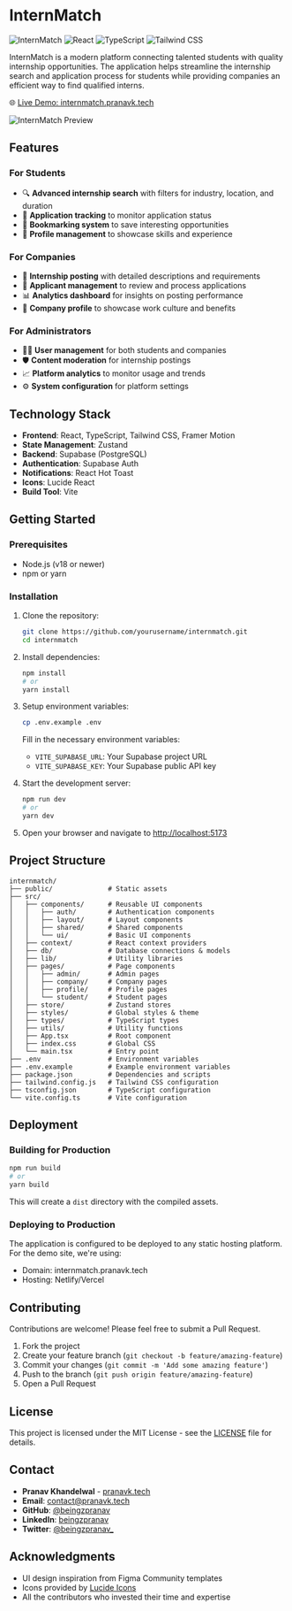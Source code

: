 # InternMatch

![InternMatch](https://img.shields.io/badge/Version-1.0.0-blue)
![React](https://img.shields.io/badge/React-18.3.1-61DAFB?logo=react)
![TypeScript](https://img.shields.io/badge/TypeScript-5.5.3-3178C6?logo=typescript)
![Tailwind CSS](https://img.shields.io/badge/Tailwind-3.4.1-38B2AC?logo=tailwind-css)

InternMatch is a modern platform connecting talented students with quality internship opportunities. The application helps streamline the internship search and application process for students while providing companies an efficient way to find qualified interns.

🌐 [Live Demo: internmatch.pranavk.tech](https://internmatch.pranavk.tech)

![InternMatch Preview](public/internmatch-preview.png)

## Features

### For Students
- 🔍 **Advanced internship search** with filters for industry, location, and duration
- 📑 **Application tracking** to monitor application status
- 🔖 **Bookmarking system** to save interesting opportunities
- 📝 **Profile management** to showcase skills and experience

### For Companies
- 📢 **Internship posting** with detailed descriptions and requirements
- 👥 **Applicant management** to review and process applications
- 📊 **Analytics dashboard** for insights on posting performance
- 🏢 **Company profile** to showcase work culture and benefits

### For Administrators
- 👮‍♂️ **User management** for both students and companies
- 🛡️ **Content moderation** for internship postings
- 📈 **Platform analytics** to monitor usage and trends
- ⚙️ **System configuration** for platform settings

## Technology Stack

- **Frontend**: React, TypeScript, Tailwind CSS, Framer Motion
- **State Management**: Zustand
- **Backend**: Supabase (PostgreSQL)
- **Authentication**: Supabase Auth
- **Notifications**: React Hot Toast
- **Icons**: Lucide React
- **Build Tool**: Vite

## Getting Started

### Prerequisites

- Node.js (v18 or newer)
- npm or yarn

### Installation

1. Clone the repository:
   ```bash
   git clone https://github.com/yourusername/internmatch.git
   cd internmatch
   ```

2. Install dependencies:
   ```bash
   npm install
   # or
   yarn install
   ```

3. Setup environment variables:
   ```bash
   cp .env.example .env
   ```
   Fill in the necessary environment variables:
   - `VITE_SUPABASE_URL`: Your Supabase project URL
   - `VITE_SUPABASE_KEY`: Your Supabase public API key

4. Start the development server:
   ```bash
   npm run dev
   # or
   yarn dev
   ```

5. Open your browser and navigate to [http://localhost:5173](http://localhost:5173)

## Project Structure

```
internmatch/
├── public/              # Static assets
├── src/
│   ├── components/      # Reusable UI components
│   │   ├── auth/        # Authentication components
│   │   ├── layout/      # Layout components
│   │   ├── shared/      # Shared components
│   │   └── ui/          # Basic UI components
│   ├── context/         # React context providers
│   ├── db/              # Database connections & models
│   ├── lib/             # Utility libraries
│   ├── pages/           # Page components
│   │   ├── admin/       # Admin pages
│   │   ├── company/     # Company pages
│   │   ├── profile/     # Profile pages
│   │   └── student/     # Student pages
│   ├── store/           # Zustand stores
│   ├── styles/          # Global styles & theme
│   ├── types/           # TypeScript types
│   ├── utils/           # Utility functions
│   ├── App.tsx          # Root component
│   ├── index.css        # Global CSS
│   └── main.tsx         # Entry point
├── .env                 # Environment variables
├── .env.example         # Example environment variables
├── package.json         # Dependencies and scripts
├── tailwind.config.js   # Tailwind CSS configuration
├── tsconfig.json        # TypeScript configuration
└── vite.config.ts       # Vite configuration
```

## Deployment

### Building for Production

```bash
npm run build
# or
yarn build
```

This will create a `dist` directory with the compiled assets.

### Deploying to Production

The application is configured to be deployed to any static hosting platform. For the demo site, we're using:

- Domain: internmatch.pranavk.tech
- Hosting: Netlify/Vercel

## Contributing

Contributions are welcome! Please feel free to submit a Pull Request.

1. Fork the project
2. Create your feature branch (`git checkout -b feature/amazing-feature`)
3. Commit your changes (`git commit -m 'Add some amazing feature'`)
4. Push to the branch (`git push origin feature/amazing-feature`)
5. Open a Pull Request

## License

This project is licensed under the MIT License - see the [LICENSE](LICENSE) file for details.

## Contact

- **Pranav Khandelwal** - [pranavk.tech](https://pranavk.tech)
- **Email**: contact@pranavk.tech
- **GitHub**: [@beingzpranav](https://github.com/beingzpranav)
- **LinkedIn**: [beingzpranav](https://linkedin.com/in/beingzpranav)
- **Twitter**: [@beingzpranav_](https://x.com/beingzpranav_)

## Acknowledgments

- UI design inspiration from Figma Community templates
- Icons provided by [Lucide Icons](https://lucide.dev/)
- All the contributors who invested their time and expertise 